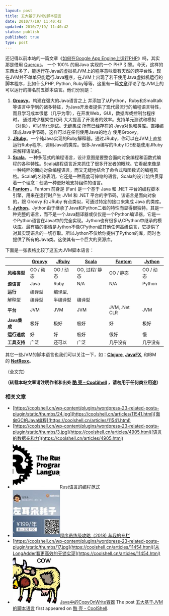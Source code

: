 ```yaml
---
layout: post
title: 五大基于JVM的脚本语言
date: 2010/7/19/ 11:40:42
updated: 2010/7/19/ 11:40:42
status: publish
published: true
type: post
---
```


还记得以前本站的一篇文章《[如何在Google App Engine上运行PHP](https://coolshell.cn/articles/531.html)》吗，其实那是借用 [Quercus](http://www.caucho.com/resin-3.0/quercus/)， 一个 100% 的用Java 实现的一个 PHP 引擎。今天，这样的东西太多了，能运行在Java的虚拟机JVM上的程序意味着有天然的跨平台性，现在JVM并不单单只能运行Java程序，在JVM上出现了若干使用Java虚拟机运行的脚本程序，比如什么PHP, Python, Ruby等等，这里有一篇[文章](http://infoworld.com/d/developer-world/top-five-scripting-languages-the-jvm-855)评论了在JVM上的可以运行的排名前五脚本语言。他们分别是：


1. [**Groovy**](http://groovy.codehaus.org/)。构建在强大的Java语言之上 并添加了从Python，Ruby和Smalltalk等语言中学到的诸多特征，为Java开发者提供了现代最流行的编程语言特性，而且学习成本很低（几乎为零），在开发Web，GUI，数据库或控制台程序时， 通过减少框架性代码 大大提高了开发者的效率。支持单元测试和模拟（对象），可以简化测试。无缝集成 所有已经存在的 Java对象和类库。直接编译成Java字节码，这样可以在任何使用Java的地方 使用Groovy。
2. [**JRuby**](http://jruby.org/)。一个纯Java实现的Ruby解释器。通过JRuby，你可以在JVM上直接运行Ruby程序，调用Java的类库。很多Java编写的Ruby IDE都是使用JRuby来解释语法的。
3. [**Scala**](http://www.scala-lang.org/)。一种多范式的编程语言，设计意图是要整合面向对象编程和函数式编程的各种特性。Scala编程语言近来抓住了很多开发者的眼球。它看起来像是一种纯粹的面向对象编程语言，而又无缝地结合了命令式和函数式的编程风格。Scala的名称表明，它还是一种高度可伸缩的语言。Scala的设计始终贯穿着一个理念：创造一种更好地支持组件的语言。
4. [**Fantom**](http://fantom.org/) 。Fantom 前身是 (Fan) 是一个基于 Java 和 .NET 平台的编程脚本引擎，用来在运行时产生 JVM 和 .NET 平台的字节码，该语言是面向对象的，跟 Groovy 和 JRuby 有点类似，可通过特定的接口来集成 Java 的类库。
5. [**Jython**](http://www.jython.org/)。Jython由于继承了Java和Python二者的特性而显得很独特。其是一种完整的语言，而不是一个Java翻译器或仅仅是一个Python编译器，它是一个Python语言在Java中的完全实现。Jython也有很多从CPython中继承的模块库。最有趣的事情是Jython不像CPython或其他任何高级语言，它提供了对其实现语言的一切存取。所以Jython不仅给你提供了Python的库，同时也提供了所有的Java类。这使其有一个巨大的资源库。




下面是一张表格比较了这五大JVM脚本语言：





|  | [**Groovy**](http://groovy.codehaus.org/) | [**JRuby**](http://jruby.org/) | [**Scala**](http://www.scala-lang.org/) | [**Fantom**](http://fantom.org/) | [**Jython**](http://www.jython.org/) |
| --- | --- | --- | --- | --- | --- |
| **风格类型** | OO / 动态 | OO / 动态 | OO, 过程/ 静态 | OO / 静态 | OO / 动态 |
| **源语言** | Java | Ruby | N/A | N/A | Python |
| **运行** | 编译型 | 编译型,
解释型 | 编译型 | 半编译型 | 编译型 |
| **平台** | JVM | JVM | JVM | JVM, .Net CLR | JVM |
| **Java集成** | 极好 | 极好 | 极好 | 好 | 极好 |
| **运行速度** | 好 | 好 | 极好 | 很好 | 慢 |
| **工具支持** | 广泛 | 还可以 | 广泛 | 几乎没有 | 几乎没有 |


其它一些JVM的脚本语言也我们可以关注一下，如：[**Clojure**](http://clojure.org/), [**JavaFX**](http://javafx.com/), 和IBM的 [**NetRexx**](http://www.ibm.com/software/awdtools/netrexx/)。


（全文完）



**（转载本站文章请注明作者和出处 [酷 壳 – CoolShell](https://coolshell.cn/) ，请勿用于任何商业用途）**



### 相关文章

* [https://coolshell.cn/wp-content/plugins/wordpress-23-related-posts-plugin/static/thumbs/24.jpg](https://coolshell.cn/articles/11541.html)[面向GC的Java编程](https://coolshell.cn/articles/11541.html)
* [https://coolshell.cn/wp-content/plugins/wordpress-23-related-posts-plugin/static/thumbs/3.jpg](https://coolshell.cn/articles/4905.html)[语言的数据亲和力](https://coolshell.cn/articles/4905.html)
* [![Rust语言的编程范式](../wp-content/uploads/2020/03/rust-social-wide-150x150.jpg)](https://coolshell.cn/articles/20845.html)[Rust语言的编程范式](https://coolshell.cn/articles/20845.html)
* [![程序员练级攻略（2018)  与我的专栏](../wp-content/uploads/2018/05/300x262-150x150.jpg)](https://coolshell.cn/articles/18360.html)[程序员练级攻略（2018) 与我的专栏](https://coolshell.cn/articles/18360.html)
* [https://coolshell.cn/wp-content/plugins/wordpress-23-related-posts-plugin/static/thumbs/17.jpg](https://coolshell.cn/articles/11454.html)[从LongAdder看更高效的无锁实现](https://coolshell.cn/articles/11454.html)
* [![Java中的CopyOnWrite容器](../wp-content/uploads/2014/03/cow-copy-150x150.jpg)](https://coolshell.cn/articles/11175.html)[Java中的CopyOnWrite容器](https://coolshell.cn/articles/11175.html)
The post [五大基于JVM的脚本语言](https://coolshell.cn/articles/2631.html) first appeared on [酷 壳 - CoolShell](https://coolshell.cn).